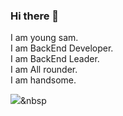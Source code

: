 ### Hi there 👋

I am young sam.  
I am BackEnd Developer.   
I am BackEnd Leader.   
I am All rounder.   
I am handsome.   


<img src="https://img.shields.io/badge/Larevel-3766AB?style=flat-square&logo=Laravel&logoColor=white"/></a>&nbsp 


<!--
**blueloveh/blueloveh** is a ✨ _special_ ✨ repository because its `README.md` (this file) appears on your GitHub profile.

Here are some ideas to get you started:

- 🔭 I’m currently working on ...
- 🌱 I’m currently learning ...
- 👯 I’m looking to collaborate on ...
- 🤔 I’m looking for help with ...
- 💬 Ask me about ...
- 📫 How to reach me: ...
- 😄 Pronouns: ...
- ⚡ Fun fact: ...
-->
